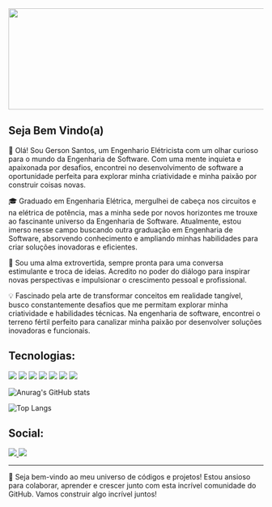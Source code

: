 <img src="https://github.com/Gerson201/gerson201/assets/93331131/68ae725a-1472-4492-9247-781c765e92b0)" width="1000" height="200">

**Seja Bem Vindo(a)**
---
👋 Olá! Sou Gerson Santos, um Engenhario Elétricista com um olhar curioso para o mundo da Engenharia de Software. Com uma mente inquieta e apaixonada por desafios, encontrei no desenvolvimento de software a oportunidade perfeita para explorar minha criatividade e minha paixão por construir coisas novas.

🎓 Graduado em Engenharia Elétrica, mergulhei de cabeça nos circuitos e na elétrica de potência, mas a minha sede por novos horizontes me trouxe ao fascinante universo da Engenharia de Software. Atualmente, estou imerso nesse campo buscando outra graduação em Engenharia de Software, absorvendo conhecimento e ampliando minhas habilidades para criar soluções inovadoras e eficientes.

💬 Sou uma alma extrovertida, sempre pronta para uma conversa estimulante e troca de ideias. Acredito no poder do diálogo para inspirar novas perspectivas e impulsionar o crescimento pessoal e profissional.

💡 Fascinado pela arte de transformar conceitos em realidade tangível, busco constantemente desafios que me permitam explorar minha criatividade e habilidades técnicas. Na engenharia de software, encontrei o terreno fértil perfeito para canalizar minha paixão por desenvolver soluções inovadoras e funcionais.

**Tecnologias:**
---
<div>
  <img src ="https://img.shields.io/badge/JavaScript-F7DF1E?style=for-the-badge&logo=javascript&logoColor=black">
  <img src ="https://img.shields.io/badge/Python-3776AB?style=for-the-badge&logo=python&logoColor=white">
  <img src ="https://img.shields.io/badge/Django-092E20?style=for-the-badge&logo=django&logoColor=white">
  <img src ="https://img.shields.io/badge/MySQL-00000F?style=for-the-badge&logo=mysql&logoColor=white">
  <img src ="https://img.shields.io/badge/HTML-239120?style=for-the-badge&logo=html5&logoColor=white">
  <img src ="https://img.shields.io/badge/CSS-239120?&style=for-the-badge&logo=css3&logoColor=white">
  <img src ="https://img.shields.io/badge/GIT-E44C30?style=for-the-badge&logo=git&logoColor=white">
</div>
<div>
  
![Anurag's GitHub stats](https://github-readme-stats.vercel.app/api?username=gerson201&show_icons=true&theme=dark)

![Top Langs](https://github-readme-stats.vercel.app/api/top-langs/?username=gerson201&size_weight=0.5&count_weight=0.5)
  
</div>


**Social:**
---
<div>
  <a href="https://www.linkedin.com/in/gerson-santos-67656290/">
    <img src="https://img.shields.io/badge/LinkedIn-0077B5?style=for-the-badge&logo=linkedin&logoColor=white">
  </a>
  <a href="https://www.instagram.com/gerson_santoos">
    <img src="https://img.shields.io/badge/Instagram-E4405F?style=for-the-badge&logo=instagram&logoColor=white">
  </a>
 </div>

---
🚀 Seja bem-vindo ao meu universo de códigos e projetos! Estou ansioso para colaborar, aprender e crescer junto com esta incrível comunidade do GitHub. Vamos construir algo incrível juntos!
